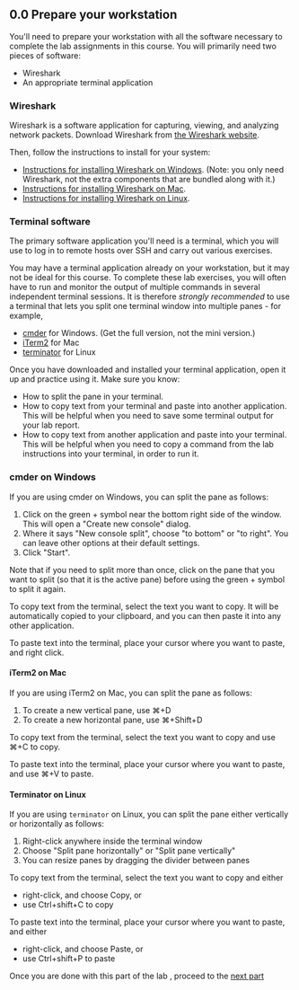 ## 0.0 Prepare your workstation

You'll need to prepare your workstation with all the software necessary to complete the lab assignments in this course. You will primarily need two pieces of software:

* Wireshark
* An appropriate terminal application

### Wireshark

Wireshark is a software application for capturing, viewing, and analyzing network packets. Download Wireshark from [the Wireshark website](https://www.wireshark.org/download.html).

Then, follow the instructions to install for your system:

* [Instructions for installing Wireshark on Windows](https://www.wireshark.org/docs/wsug_html_chunked/ChBuildInstallWinInstall.html). (Note: you only need Wireshark, not the extra components that are bundled along with it.)
* [Instructions for installing Wireshark on Mac](https://www.wireshark.org/docs/wsug_html_chunked/ChBuildInstallOSXInstall.html).
* [Instructions for installing Wireshark on Linux](https://www.wireshark.org/docs/wsug_html_chunked/ChBuildInstallUnixInstallBins.html).

### Terminal software

The primary software application you'll need is a terminal, which you will use to log in to remote hosts over SSH and carry out various exercises.

You may have a terminal application already on your workstation, but it may not be ideal for this course. To complete these lab exercises, you will often have to run and monitor the output of multiple commands in several independent terminal sessions. It is therefore *strongly recommended* to use a terminal that lets you split one terminal window into multiple panes - for example,

* [cmder](http://cmder.net/) for Windows. (Get the full version, not the mini version.)
* [iTerm2](https://www.iterm2.com/) for Mac
* [terminator](https://launchpad.net/terminator) for Linux

Once you have downloaded and installed your terminal application, open it up and practice using it. Make sure you know:

* How to split the pane in your terminal. 
* How to copy text from your terminal and paste into another application. This will be helpful when you need to save some terminal output for your lab report.
* How to copy text from another application and paste into your terminal. This will be helpful when you need to copy a command from the lab instructions into your terminal, in order to run it.

### cmder on Windows

If you are using cmder on Windows, you can split the pane as follows:

1. Click on the green + symbol near the bottom right side of the window. This will open a "Create new console" dialog.
2. Where it says "New console split", choose "to bottom" or "to right". You can leave other options at their default settings.
3. Click "Start".

Note that if you need to split more than once, click on the pane that you want to split (so that it is the active pane) before using the green + symbol to split it again. 

To copy text from the terminal, select the text you want to copy. It will be automatically copied to your clipboard, and you can then paste it into any other application.

To paste text into the terminal, place your cursor where you want to paste, and right click.


#### iTerm2 on Mac

If you are using iTerm2 on Mac, you can split the pane as follows:

1. To create a new vertical pane, use ⌘+D
2. To create a new horizontal pane, use ⌘+Shift+D

To copy text from the terminal, select the text you want to copy and use ⌘+C to copy.

To paste text into the terminal, place your cursor where you want to paste, and use ⌘+V to paste.

#### Terminator on Linux

If you are using `terminator` on Linux, you can split the pane either vertically or horizontally as follows:

1. Right-click anywhere inside the terminal window
2. Choose "Split pane horizontally" or "Split pane vertically"
3. You can resize panes by dragging the divider between panes

To copy text from the terminal, select the text you want to copy and either

* right-click, and choose Copy, or
* use Ctrl+shift+C to copy

To paste text into the terminal, place your cursor where you want to paste, and either

* right-click, and choose Paste, or
* use Ctrl+shift+P to paste

Once you are done with this part of the lab , proceed to the [next part](1-1-setup-account.md)

